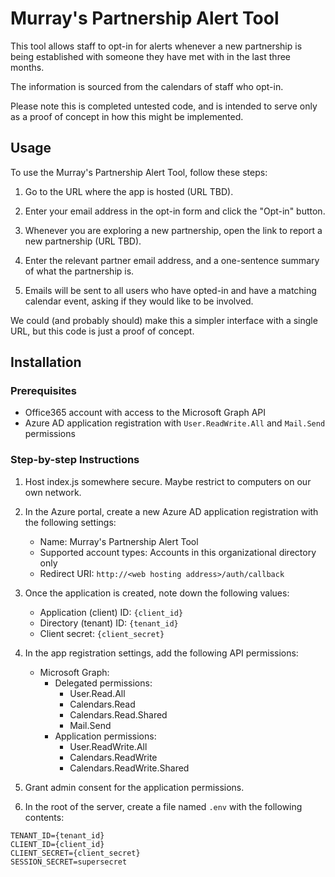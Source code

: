 # Murray's Partnership Alert Tool

This tool allows staff to opt-in for alerts whenever a new partnership is being established with someone they have met with in the last three months.

The information is sourced from the calendars of staff who opt-in.

Please note this is completed untested code, and is intended to serve only as a proof of concept in how this might be implemented.

## Usage

To use the Murray's Partnership Alert Tool, follow these steps:

1. Go to the URL where the app is hosted (URL TBD).

2. Enter your email address in the opt-in form and click the "Opt-in" button.

3. Whenever you are exploring a new partnership, open the link to report a new partnership (URL TBD).

4. Enter the relevant partner email address, and a one-sentence summary of what the partnership is.

6. Emails will be sent to all users who have opted-in and have a matching calendar event, asking if they would like to be involved.

We could (and probably should) make this a simpler interface with a single URL, but this code is just a proof of concept.

## Installation

### Prerequisites

- Office365 account with access to the Microsoft Graph API
- Azure AD application registration with `User.ReadWrite.All` and `Mail.Send` permissions

### Step-by-step Instructions

1. Host index.js somewhere secure. Maybe restrict to computers on our own network.

2. In the Azure portal, create a new Azure AD application registration with the following settings:

   - Name: Murray's Partnership Alert Tool
   - Supported account types: Accounts in this organizational directory only
   - Redirect URI: `http://<web hosting address>/auth/callback`

3. Once the application is created, note down the following values:

   - Application (client) ID: `{client_id}`
   - Directory (tenant) ID: `{tenant_id}`
   - Client secret: `{client_secret}`

4. In the app registration settings, add the following API permissions:

   - Microsoft Graph:
     - Delegated permissions:
       - User.Read.All
       - Calendars.Read
       - Calendars.Read.Shared
       - Mail.Send
     - Application permissions:
       - User.ReadWrite.All
       - Calendars.ReadWrite
       - Calendars.ReadWrite.Shared

5. Grant admin consent for the application permissions.

6. In the root of the server, create a file named `.env` with the following contents:

```
TENANT_ID={tenant_id}
CLIENT_ID={client_id}
CLIENT_SECRET={client_secret}
SESSION_SECRET=supersecret
```
